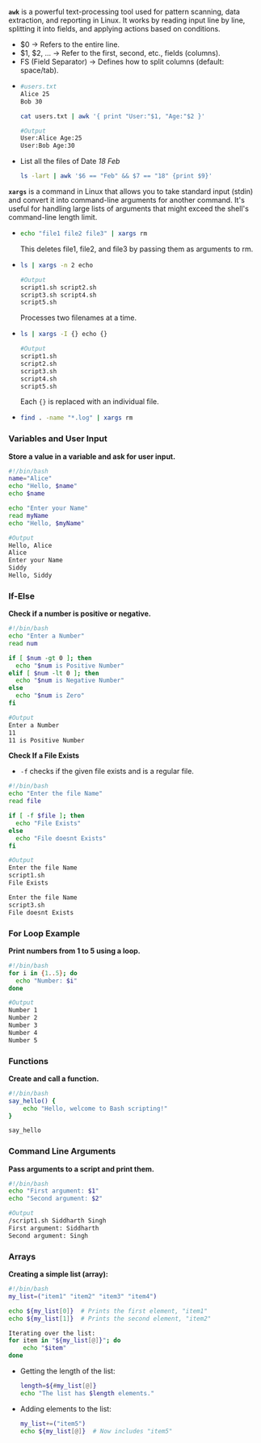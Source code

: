 **`awk`** is a powerful text-processing tool used for pattern scanning, data extraction, and reporting in Linux. It works by reading input line by line, splitting it into fields, and applying actions based on conditions.
- $0 → Refers to the entire line.
- $1, $2, ... → Refer to the first, second, etc., fields (columns).
- FS (Field Separator) → Defines how to split columns (default: space/tab).
- ```bash
  #users.txt
  Alice 25
  Bob 30
  ```
  ```bash
  cat users.txt | awk '{ print "User:"$1, "Age:"$2 }'
  ```
  ```bash
  #Output
  User:Alice Age:25
  User:Bob Age:30
  ```
- List all the files of Date *18 Feb*
  ```bash
  ls -lart | awk '$6 == "Feb" && $7 == "18" {print $9}'
  ```


**`xargs`** is a command in Linux that allows you to take standard input (stdin) and convert it into command-line arguments for another command. It's useful for handling large lists of arguments that might exceed the shell's command-line length limit.
- ```bash
  echo "file1 file2 file3" | xargs rm
  ```
  This deletes file1, file2, and file3 by passing them as arguments to rm.
- ```bash
  ls | xargs -n 2 echo
  ```
  ```bash
  #Output
  script1.sh script2.sh
  script3.sh script4.sh
  script5.sh
  ```
  Processes two filenames at a time.
- ```bash
  ls | xargs -I {} echo {}
  ```
  ```bash
  #Output
  script1.sh
  script2.sh
  script3.sh
  script4.sh
  script5.sh
  ```
  Each `{}` is replaced with an individual file.
- ```bash
  find . -name "*.log" | xargs rm
  ```
### Variables and User Input ###

**Store a value in a variable and ask for user input.**
```bash
#!/bin/bash
name="Alice"
echo "Hello, $name"
echo $name

echo "Enter your Name"
read myName
echo "Hello, $myName"
```

```bash
#Output
Hello, Alice
Alice
Enter your Name
Siddy
Hello, Siddy
```

### If-Else ###

**Check if a number is positive or negative.**
```bash
#!/bin/bash
echo "Enter a Number"
read num

if [ $num -gt 0 ]; then
  echo "$num is Positive Number"
elif [ $num -lt 0 ]; then
  echo "$num is Negative Number"
else
  echo "$num is Zero"
fi
```

```bash
#Output
Enter a Number
11
11 is Positive Number
```

**Check If a File Exists**
- `-f` checks if the given file exists and is a regular file.

```bash
#!/bin/bash
echo "Enter the file Name"
read file

if [ -f $file ]; then
  echo "File Exists"
else 
  echo "File doesnt Exists"
fi
```

```bash
#Output
Enter the file Name
script1.sh
File Exists

Enter the file Name
script3.sh
File doesnt Exists
```

### For Loop Example ###

**Print numbers from 1 to 5 using a loop.**
```bash
#!/bin/bash
for i in {1..5}; do
  echo "Number: $i"
done
```

```bash
#Output
Number 1
Number 2
Number 3
Number 4
Number 5
```

### Functions ###

**Create and call a function.**
```bash
#!/bin/bash
say_hello() {
    echo "Hello, welcome to Bash scripting!"
}

say_hello
```

### Command Line Arguments ###

**Pass arguments to a script and print them.**
```bash
#!/bin/bash
echo "First argument: $1"
echo "Second argument: $2"
```

```bash
#Output
/script1.sh Siddharth Singh
First argument: Siddharth
Second argument: Singh
```

### Arrays ###

**Creating a simple list (array):**

```bash
#!/bin/bash
my_list=("item1" "item2" "item3" "item4")

echo ${my_list[0]}  # Prints the first element, "item1"
echo ${my_list[1]}  # Prints the second element, "item2"

Iterating over the list:
for item in "${my_list[@]}"; do
    echo "$item"
done
```

- Getting the length of the list:
  ```bash
  length=${#my_list[@]}
  echo "The list has $length elements."
  ```

- Adding elements to the list:
  ```bash
  my_list+=("item5")
  echo ${my_list[@]}  # Now includes "item5"
  ```
